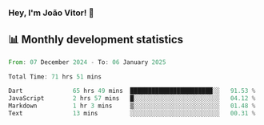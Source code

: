 ### Hey, I'm João Vitor! 👋

<!--
**joaovitorcf97/joaovitorcf97** is a ✨ _special_ ✨ repository because its `README.md` (this file) appears on your GitHub profile.

Here are some ideas to get you started:

- 🔭 I’m currently working on ...
- 🌱 I’m currently learning ...
- 👯 I’m looking to collaborate on ...
- 🤔 I’m looking for help with ...
- 💬 Ask me about ...
- 📫 How to reach me: ...
- 😄 Pronouns: ...
- ⚡ Fun fact: ...
-->
## 📊 Monthly development statistics

<!--START_SECTION:waka-->

```rust
From: 07 December 2024 - To: 06 January 2025

Total Time: 71 hrs 51 mins

Dart              65 hrs 49 mins  ███████████████████████░░   91.53 %
JavaScript        2 hrs 57 mins   █░░░░░░░░░░░░░░░░░░░░░░░░   04.12 %
Markdown          1 hr 3 mins     ▒░░░░░░░░░░░░░░░░░░░░░░░░   01.48 %
Text              13 mins         ░░░░░░░░░░░░░░░░░░░░░░░░░   00.31 %
```

<!--END_SECTION:waka-->
